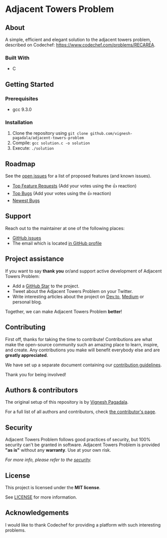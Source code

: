 # Adjacent Towers Problem

## About
A simple, efficient and elegant solution to the adjacent towers problem, described on Codechef: https://www.codechef.com/problems/RECAREA.

### Built With

* C

## Getting Started

### Prerequisites

* gcc 9.3.0

### Installation

1. Clone the repository using `git clone github.com/vignesh-pagadala/adjacent-towers-problem`
2. Compile: `gcc solution.c -o solution`
3. Execute: `./solution`

## Roadmap

See the [open issues](https://github.com/vignesh-pagadala/adjacent-towers-problem/issues) for a list of proposed features (and known issues).

- [Top Feature Requests](https://github.com/vignesh-pagadala/adjacent-towers-problem/issues?q=label%3Aenhancement+is%3Aopen+sort%3Areactions-%2B1-desc) (Add your votes using the 👍 reaction)
- [Top Bugs](https://github.com/vignesh-pagadala/adjacent-towers-problem/issues?q=is%3Aissue+is%3Aopen+label%3Abug+sort%3Areactions-%2B1-desc) (Add your votes using the 👍 reaction)
- [Newest Bugs](https://github.com/vignesh-pagadala/adjacent-towers-problem/issues?q=is%3Aopen+is%3Aissue+label%3Abug)

## Support

Reach out to the maintainer at one of the following places:

- [GitHub issues](https://github.com/vignesh-pagadala/adjacent-towers-problem/issues/new?assignees=&labels=question&template=04_SUPPORT_QUESTION.md&title=support%3A+)
- The email which is located [in GitHub profile](https://github.com/vignesh-pagadala)

## Project assistance

If you want to say **thank you** or/and support active development of Adjacent Towers Problem:

- Add a [GitHub Star](https://github.com/vignesh-pagadala/adjacent-towers-problem) to the project.
- Tweet about the Adjacent Towers Problem on your Twitter.
- Write interesting articles about the project on [Dev.to](https://dev.to/), [Medium](https://medium.com/) or personal blog.

Together, we can make Adjacent Towers Problem **better**!

## Contributing

First off, thanks for taking the time to contribute! Contributions are what make the open-source community such an amazing place to learn, inspire, and create. Any contributions you make will benefit everybody else and are **greatly appreciated**.

We have set up a separate document containing our [contribution guidelines](docs/CONTRIBUTING.md).

Thank you for being involved!

## Authors & contributors

The original setup of this repository is by [Vignesh Pagadala](https://github.com/vignesh-pagadala).

For a full list of all authors and contributors, check [the contributor's page](https://github.com/vignesh-pagadala/adjacent-towers-problem/contributors).

## Security

Adjacent Towers Problem follows good practices of security, but 100% security can't be granted in software.
Adjacent Towers Problem is provided **"as is"** without any **warranty**. Use at your own risk.

_For more info, please refer to the [security](docs/SECURITY.md)._

## License

This project is licensed under the **MIT license**.

See [LICENSE](LICENSE) for more information.

## Acknowledgements

I would like to thank Codechef for providing a platform with such interesting problems.
